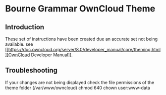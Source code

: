 # Bourne Grammar OwnCloud Theme
## Introduction

These set of instructions have been created due an accurate set not being available.
see [[https://doc.owncloud.org/server/8.0/developer_manual/core/theming.html][OwnCloud Developer Manual]].

## Troubleshooting

If your changes are not being displayed check the file permissions of the theme folder (/var/www/owncloud) chmod 640
chown user:www-data
